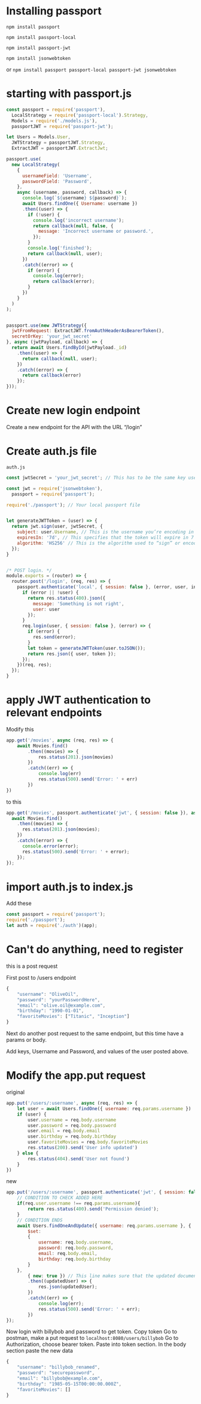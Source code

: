 # Installing passport

```
npm install passport

npm install passport-local

npm install passport-jwt

npm install jsonwebtoken
```

or
`npm install passport passport-local passport-jwt jsonwebtoken`

# starting with passport.js
```js
const passport = require('passport'),
  LocalStrategy = require('passport-local').Strategy,
  Models = require('./models.js'),
  passportJWT = require('passport-jwt');

let Users = Models.User,
  JWTStrategy = passportJWT.Strategy,
  ExtractJWT = passportJWT.ExtractJwt;

passport.use(
  new LocalStrategy(
    {
      usernameField: 'Username',
      passwordField: 'Password',
    },
    async (username, password, callback) => {
      console.log(`${username} ${password}`);
      await Users.findOne({ Username: username })
      .then((user) => {
        if (!user) {
          console.log('incorrect username');
          return callback(null, false, {
            message: 'Incorrect username or password.',
          });
        }
        console.log('finished');
        return callback(null, user);
      })
      .catch((error) => {
        if (error) {
          console.log(error);
          return callback(error);
        }
      })
    }
  )
);


passport.use(new JWTStrategy({
  jwtFromRequest: ExtractJWT.fromAuthHeaderAsBearerToken(),
  secretOrKey: 'your_jwt_secret'
}, async (jwtPayload, callback) => {
  return await Users.findById(jwtPayload._id)
    .then((user) => {
      return callback(null, user);
    })
    .catch((error) => {
      return callback(error)
    });
}));
```

# Create new login endpoint
Create a new endpoint for the API with the URL “/login”

# Create auth.js file
`auth.js`
```js
const jwtSecret = 'your_jwt_secret'; // This has to be the same key used in the JWTStrategy

const jwt = require('jsonwebtoken'),
  passport = require('passport');

require('./passport'); // Your local passport file


let generateJWTToken = (user) => {
  return jwt.sign(user, jwtSecret, {
    subject: user.Username, // This is the username you’re encoding in the JWT
    expiresIn: '7d', // This specifies that the token will expire in 7 days
    algorithm: 'HS256' // This is the algorithm used to “sign” or encode the values of the JWT
  });
}


/* POST login. */
module.exports = (router) => {
  router.post('/login', (req, res) => {
    passport.authenticate('local', { session: false }, (error, user, info) => {
      if (error || !user) {
        return res.status(400).json({
          message: 'Something is not right',
          user: user
        });
      }
      req.login(user, { session: false }, (error) => {
        if (error) {
          res.send(error);
        }
        let token = generateJWTToken(user.toJSON());
        return res.json({ user, token });
      });
    })(req, res);
  });
}
```

# apply JWT authentication to relevant endpoints

Modify this
```js
app.get('/movies', async (req, res) => {
	await Movies.find()
		.then((movies) => {
			res.status(201).json(movies)
		})
		.catch((err) => {
			console.log(err)
			res.status(500).send('Error: ' + err)
		})
})
```

to this
```js
app.get('/movies', passport.authenticate('jwt', { session: false }), async (req, res) => {
  await Movies.find()
    .then((movies) => {
      res.status(201).json(movies);
    })
    .catch((error) => {
      console.error(error);
      res.status(500).send('Error: ' + error);
    });
});
```

# import auth.js to index.js
Add these
```js
const passport = require('passport');
require('./passport');
let auth = require('./auth')(app);
```

# Can't do anything, need to register
this is a post request

First post to /users endpoint

```js
{
    "username": "OliveOil",
    "password": "yourPasswordHere",
    "email": "olive.oil@example.com",
    "birthday": "1990-01-01",
    "favoriteMovies": ["Titanic", "Inception"]
}
```

Next do another post request to the same endpoint, but this time have a params or body.

Add keys, Username and Password, and values of the user posted above.

# Modify the app.put request
original
```js
app.put('/users/:username', async (req, res) => {
	let user = await Users.findOne({ username: req.params.username })
	if (user) {
		user.username = req.body.username
		user.password = req.body.password
		user.email = req.body.email
		user.birthday = req.body.birthday
		user.favoriteMovies = req.body.favoriteMovies
		res.status(200).send('User info updated')
	} else {
		res.status(404).send('User not found')
	}
})

```
new
```js
app.put('/users/:username', passport.authenticate('jwt', { session: false }), async (req, res) => {
    // CONDITION TO CHECK ADDED HERE
    if(req.user.username !== req.params.username){
        return res.status(400).send('Permission denied');
    }
    // CONDITION ENDS
    await Users.findOneAndUpdate({ username: req.params.username }, {
        $set:
        {
            username: req.body.username,
            password: req.body.password,
            email: req.body.email,
            birthday: req.body.birthday
        }
    },
        { new: true }) // This line makes sure that the updated document is returned
        .then((updatedUser) => {
            res.json(updatedUser);
        })
        .catch((err) => {
            console.log(err);
            res.status(500).send('Error: ' + err);
        })
});
```

Now login with billybob and password to get token.  Copy token
Go to postman, make a put request to `localhost:8080/users/billybob`
Go to Authorization, choose bearer token.  Paste into token section.  In the body section paste the new data

```js
{
    "username": "billybob_renamed",
    "password": "securepassword",
    "email": "billybob@example.com",
    "birthday": "1985-05-15T00:00:00.000Z",
    "favoriteMovies": []
}
```